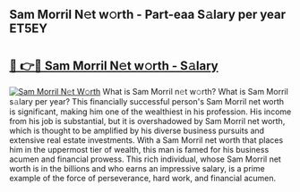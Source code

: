 ## Sam Morril N𝚎t w𝚘rth - Part-eaa S𝚊lary per year ET5EY

# <h2><a href="http://gc4579.nevu.top/?p=Sam+Morril">🔗 👉🔴 Sam Morril N𝚎t w𝚘rth - S𝚊lary</a></h2>

[![Sam Morril N𝚎t W𝚘rth](https://i.imgur.com/Oavwk0R.jpeg)](http://gc4579.nevu.top/?p=Sam+Morril)
What is Sam Morril n𝚎t w𝚘rth? What is Sam Morril s𝚊lary per year?
This financially successful person's Sam Morril net worth is significant, making him one of the wealthiest in his profession. His income from his job is substantial, but it is overshadowed by Sam Morril net worth, which is thought to be amplified by his diverse business pursuits and extensive real estate investments. With a Sam Morril net worth that places him in the uppermost tier of wealth, this man is famed for his business acumen and financial prowess. This rich individual, whose Sam Morril net worth is in the billions and who earns an impressive salary, is a prime example of the force of perseverance, hard work, and financial acumen.
